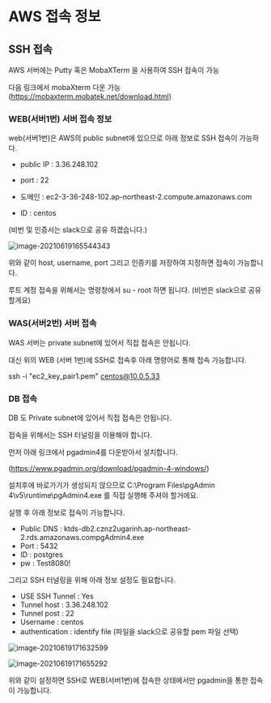 # AWS 접속 정보



## SSH 접속

AWS 서버에는 Putty 혹은 MobaXTerm 을 사용하여 SSH 접속이 가능

다음 링크에서 mobaXterm 다운 가능 (https://mobaxterm.mobatek.net/download.html)

### WEB(서버1번) 서버 접속 정보

web(서버1번)은 AWS의 public subnet에 있으므로 아래 정보로 SSH 접속이 가능하다.

- public IP : 3.36.248.102

- port : 22

- 도메인 : ec2-3-36-248-102.ap-northeast-2.compute.amazonaws.com

- ID : centos

(비번 및 인증서는 slack으로 공유 하겠습니다.)

![image-20210619165544343](C:\Users\david\AppData\Roaming\Typora\typora-user-images\image-20210619165544343.png)



위와 같이 host, username, port 그리고 인증키를 저장하여 지정하면 접속이 가능합니다.

루트 계정 접속을 위해서는 명령창에서 su - root 하면 됩니다. (비번은 slack으로 공유할게요)



### WAS(서버2번) 서버 접속

WAS 서버는 private subnet에 있어서 직접 접속은 안됩니다.

대신 위의 WEB (서버 1번)에 SSH로 접속후 아래 명령어로 통해 접속 가능합니다.

 ssh -i "ec2_key_pair1.pem" centos@10.0.5.33 



### DB 접속

DB 도 Private subnet에 있어서 직접 접속은 안됩니다.

접속을 위해서는 SSH 터널링을 이용해야 합니다.

먼저 아래 링크에서 pgadmin4를 다운받아서 설치합니다.

(https://www.pgadmin.org/download/pgadmin-4-windows/)

설치후에 바로가기가 생성되지 않으므로 C:\Program Files\pgAdmin 4\v5\runtime\pgAdmin4.exe 를 직접 실행해 주셔야 할거에요.

실행 후  아래 정보로 접속이 가능합니다.

- Public DNS : ktds-db2.cznz2ugarinh.ap-northeast-2.rds.amazonaws.compgAdmin4.exe
- Port : 5432
- ID : postgres
- pw : Test8080!

그리고 SSH 터널링을 위해 아래 정보 설정도 필요합니다.

- USE SSH Tunnel : Yes
- Tunnel host : 3.36.248.102
- Tunnel post : 22
- Username : centos
- authentication : identify file (파일을 slack으로 공유할 pem 파일 선택)

![image-20210619171632599](C:\Users\david\AppData\Roaming\Typora\typora-user-images\image-20210619171632599.png)

![image-20210619171655292](C:\Users\david\AppData\Roaming\Typora\typora-user-images\image-20210619171655292.png)

위와 같이 설정하면 SSH로 WEB(서버1번)에 접속한 상태에서만 pgadmin을 통한 접속이 가능합니다.






